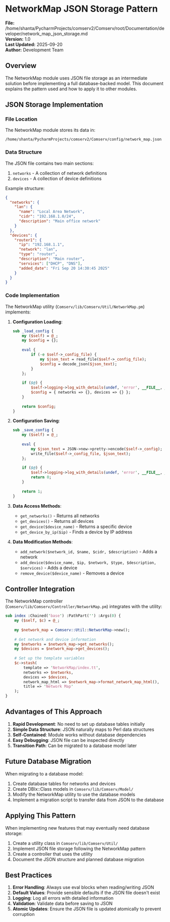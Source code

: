 # NetworkMap JSON Storage Pattern

**File:** /home/shanta/PycharmProjects/comserv2/Comserv/root/Documentation/developer/network_map_json_storage.md  
**Version:** 1.0  
**Last Updated:** 2025-09-20  
**Author:** Development Team

## Overview

The NetworkMap module uses JSON file storage as an intermediate solution before implementing a full database-backed model. This document explains the pattern used and how to apply it to other modules.

## JSON Storage Implementation

### File Location

The NetworkMap module stores its data in:
```
/home/shanta/PycharmProjects/comserv2/Comserv/config/network_map.json
```

### Data Structure

The JSON file contains two main sections:
1. `networks` - A collection of network definitions
2. `devices` - A collection of device definitions

Example structure:
```json
{
  "networks": {
    "lan": {
      "name": "Local Area Network",
      "cidr": "192.168.1.0/24",
      "description": "Main office network"
    }
  },
  "devices": {
    "router1": {
      "ip": "192.168.1.1",
      "network": "lan",
      "type": "router",
      "description": "Main router",
      "services": ["DHCP", "DNS"],
      "added_date": "Fri Sep 20 14:30:45 2025"
    }
  }
}
```

### Code Implementation

The NetworkMap utility (`Comserv/lib/Comserv/Util/NetworkMap.pm`) implements:

1. **Configuration Loading**:
   ```perl
   sub _load_config {
       my ($self) = @_;
       my $config = {};
       
       eval {
           if (-e $self->_config_file) {
               my $json_text = read_file($self->_config_file);
               $config = decode_json($json_text);
           }
       };
       
       if ($@) {
           $self->logging->log_with_details(undef, 'error', __FILE__, __LINE__, '_load_config', "Error loading network map config: $@");
           $config = { networks => {}, devices => {} };
       }
       
       return $config;
   }
   ```

2. **Configuration Saving**:
   ```perl
   sub _save_config {
       my ($self) = @_;
       
       eval {
           my $json_text = JSON->new->pretty->encode($self->_config);
           write_file($self->_config_file, $json_text);
       };
       
       if ($@) {
           $self->logging->log_with_details(undef, 'error', __FILE__, __LINE__, '_save_config', "Error saving network map config: $@");
           return 0;
       }
       
       return 1;
   }
   ```

3. **Data Access Methods**:
   - `get_networks()` - Returns all networks
   - `get_devices()` - Returns all devices
   - `get_device($device_name)` - Returns a specific device
   - `get_device_by_ip($ip)` - Finds a device by IP address

4. **Data Modification Methods**:
   - `add_network($network_id, $name, $cidr, $description)` - Adds a network
   - `add_device($device_name, $ip, $network, $type, $description, $services)` - Adds a device
   - `remove_device($device_name)` - Removes a device

## Controller Integration

The NetworkMap controller (`Comserv/lib/Comserv/Controller/NetworkMap.pm`) integrates with the utility:

```perl
sub index :Chained('base') :PathPart('') :Args(0) {
    my ($self, $c) = @_;
    
    my $network_map = Comserv::Util::NetworkMap->new();
    
    # Get network and device information
    my $networks = $network_map->get_networks();
    my $devices = $network_map->get_devices();
    
    # Set up the template variables
    $c->stash(
        template => 'NetworkMap/index.tt',
        networks => $networks,
        devices => $devices,
        network_map_html => $network_map->format_network_map_html(),
        title => 'Network Map'
    );
}
```

## Advantages of This Approach

1. **Rapid Development**: No need to set up database tables initially
2. **Simple Data Structure**: JSON naturally maps to Perl data structures
3. **Self-Contained**: Module works without database dependencies
4. **Easy Debugging**: JSON file can be inspected directly
5. **Transition Path**: Can be migrated to a database model later

## Future Database Migration

When migrating to a database model:

1. Create database tables for networks and devices
2. Create DBIx::Class models in `Comserv/lib/Comserv/Model/`
3. Modify the NetworkMap utility to use the database models
4. Implement a migration script to transfer data from JSON to the database

## Applying This Pattern

When implementing new features that may eventually need database storage:

1. Create a utility class in `Comserv/lib/Comserv/Util/`
2. Implement JSON file storage following the NetworkMap pattern
3. Create a controller that uses the utility
4. Document the JSON structure and planned database migration

## Best Practices

1. **Error Handling**: Always use eval blocks when reading/writing JSON
2. **Default Values**: Provide sensible defaults if the JSON file doesn't exist
3. **Logging**: Log all errors with detailed information
4. **Validation**: Validate data before saving to JSON
5. **Atomic Updates**: Ensure the JSON file is updated atomically to prevent corruption